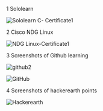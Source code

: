 
1 Sololearn

![Sololearn C- Certificate1](https://user-images.githubusercontent.com/98829965/152676855-6fb46b77-1fc4-41fa-bb77-832570d4d1f2.jpg)


2 Cisco NDG Linux

![NDG Linux-Certificate1](https://user-images.githubusercontent.com/98829965/152676867-630edbcd-f0cc-4d94-8e26-f636185d5771.jpg)


3 Screenshots of Github learning

![github2](https://user-images.githubusercontent.com/98829965/153246136-df00a556-71e1-440e-ab73-47ce81968c55.png)

![GitHub](https://user-images.githubusercontent.com/98829965/153246165-f258d48c-7967-42bb-ba98-f3258c1265b9.jpeg)
 

4 Screenshots of hackerearth points
  
  ![Hackerearth](https://user-images.githubusercontent.com/98829965/153246194-5f2df50c-b938-4cd8-9fa9-b142e007683d.png)




